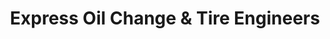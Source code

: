 ---
title: "Express Oil Change & Tire Engineers"
url: /meridian/express-oil-change-und-tire-engineers/
shop: Reifen
---